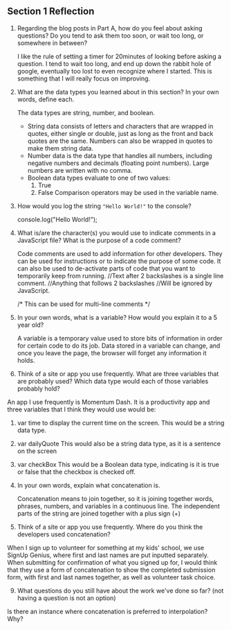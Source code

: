 ## Section 1 Reflection

1. Regarding the blog posts in Part A, how do you feel about asking questions? Do you tend to ask them too soon, or wait too long, or somewhere in between?

   I like the rule of setting a timer for 20minutes of looking before asking a question.  I tend to wait too long, and end up down the rabbit hole of google, eventually too lost to even recognize where I started. This is something that I will really focus on improving.

2. What are the data types you learned about in this section? In your own words, define each.

   The data types are string, number, and boolean.
   * String data consists of letters and characters that are wrapped in quotes, either single or double, just as long as the front and back quotes are the same. Numbers can also be wrapped in quotes to make them string data.
   * Number data is the data type that handles all numbers, including negative numbers and decimals (floating point numbers). Large numbers are written with no comma.
   * Boolean data types evaluate to one of two values:
     1. True
     2. False
     Comparison operators may be used in the variable name.

3. How would you log the string `"Hello World!"` to the console?

   console.log("Hello World!");

4. What is/are the character(s) you would use to indicate comments in a JavaScript file? What is the purpose of a code comment?

   Code comments are used to add information for other developers. They can be used for instructions or to indicate the purpose of some code. It can also be used to de-activate parts of code that you want to temporarily keep from running.
   //Text after 2 backslashes is a single line comment.
   //Anything that follows 2 backslashes
   //Will be ignored by JavaScript.

   /* This can be used for multi-line comments */

5. In your own words, what is a variable? How would you explain it to a 5 year old?

   A variable is a temporary value used to store bits of information in order for certain code to do its job. Data stored in a variable can change, and once you leave the page, the browser will forget any information it holds.  

6. Think of a site or app you use frequently. What are three variables that are probably used? Which data type would each of those variables probably hold?

  An app I use frequently is Momentum Dash. It is a productivity app and three variables that I think they would use would be:
  1. var time to display the current time on the screen. This would be a string data type.
  2. var dailyQuote This would also be a string data type, as it is a sentence on the screen
  3. var checkBox This would be a Boolean data type, indicating is it is true or false that the checkbox is checked off.

7. In your own words, explain what concatenation is.

   Concatenation means to join together, so it is joining together words, phrases, numbers, and variables in a continuous line. The independent parts of the string are joined together with a plus sign (+)

8. Think of a site or app you use frequently. Where do you think the developers used concatenation?

  When I sign up to volunteer for something at my kids' school, we use SignUp Genius, where first and last names are put inputted separately. When submitting for confirmation of what you signed up for, I would think that they use a form of concatenation to show the completed submission form, with first and last names together, as well as volunteer task choice.

9. What questions do you still have about the work we've done so far? (not having a question is not an option)

  Is there an instance where concatenation is preferred to interpolation? Why?
